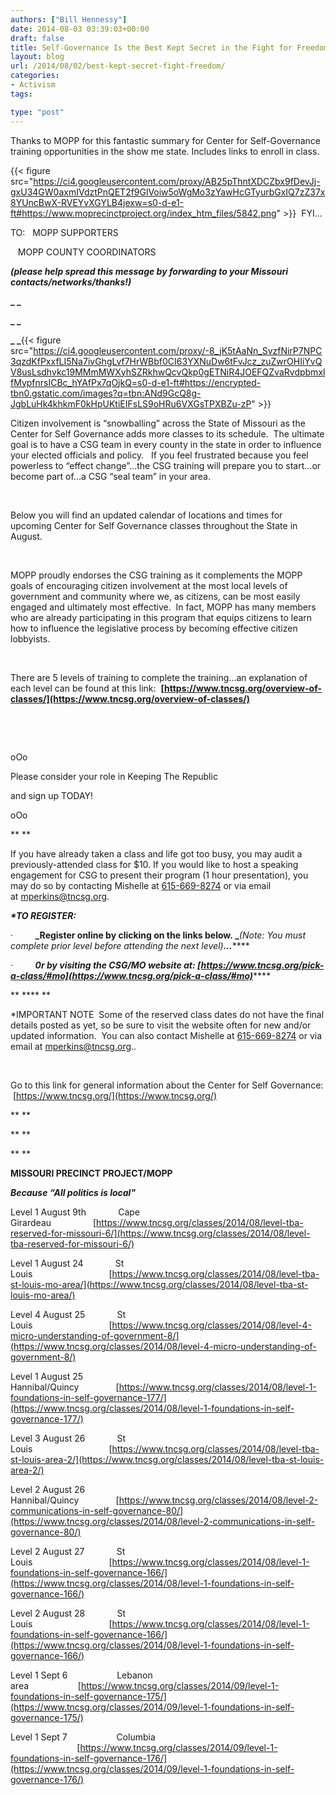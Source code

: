 ```yaml
---
authors: ["Bill Hennessy"]
date: 2014-08-03 03:39:03+00:00
draft: false
title: Self-Governance Is the Best Kept Secret in the Fight for Freedom
layout: blog
url: /2014/08/02/best-kept-secret-fight-freedom/
categories:
- Activism
tags:

type: "post"
---
```


Thanks to MOPP for this fantastic summary for Center for Self-Governance training opportunities in the show me state. Includes links to enroll in class.



{{< figure src="https://ci4.googleusercontent.com/proxy/AB25pThntXDCZbx9fDevJj-gxU34GW0axmIVdztPnQET2f9GlVoiw5oWgMo3zYawHcGTyurbGxIQ7zZ37x8YUncBwX-RVEYvXGYLB4jexw=s0-d-e1-ft#https://www.moprecinctproject.org/index_htm_files/5842.png" >}}
 FYI...









TO:   MOPP SUPPORTERS





   MOPP COUNTY COORDINATORS









**_(please help spread this message by forwarding to your Missouri contacts/networks/thanks!)_**





**_ _**





**_ _**





**_ _**{{< figure src="https://ci4.googleusercontent.com/proxy/-8_jK5tAaNn_SvzfNirP7NPC3qzdKfPxxfLI5Na7ivGhgLvf7HrWBbf0CI63YXNuDw6tFvJcz_zuZwrOHIiYvQV8usLsdhvkc19MMmMWXyhSZRkhwQcvQkp0gETNiR4JOEFQZvaRvdpbmxlfMypfnrsICBc_hYAfPx7qOjkQ=s0-d-e1-ft#https://encrypted-tbn0.gstatic.com/images?q=tbn:ANd9GcQ8g-JgbLuHk4khkmF0kHpUKtiEIFsLS9oHRu6VXGsTPXBZu-zP" >}}














Citizen involvement is “snowballing” across the State of Missouri as the Center for Self Governance adds more classes to its schedule.  The ultimate goal is to have a CSG team in every county in the state in order to influence your elected officials and policy.   If you feel frustrated because you feel powerless to “effect change”…the CSG training will prepare you to start...or become part of...a CSG “seal team” in your area. 





 





Below you will find an updated calendar of locations and times for upcoming Center for Self Governance classes throughout the State in August.   





 





MOPP proudly endorses the CSG training as it complements the MOPP goals of encouraging citizen involvement at the most local levels of government and community where we, as citizens, can be most easily engaged and ultimately most effective.  In fact, MOPP has many members who are already participating in this program that equips citizens to learn how to influence the legislative process by becoming effective citizen lobbyists.





 





There are 5 levels of training to complete the training...an explanation of each level can be found at this link:  **[https://www.tncsg.org/overview-of-classes/](https://www.tncsg.org/overview-of-classes/)**





 





 





oOo





Please consider your role in Keeping The Republic 





and sign up TODAY!





oOo





** **





If you have already taken a class and life got too busy, you may audit a previously-attended class for $10. If you would like to host a speaking engagement for CSG to present their program (1 hour presentation), you may do so by contacting Mishelle at [615-669-8274](tel:615-669-8274) or via email at [mperkins@tncsg.org](mailto:mperkins@tncsg.org).













**_*TO REGISTER:_**





·         **_Register online by clicking on the links below. _**_(Note: You must complete prior level before attending the next level)_**_…_******





·         **_0r by visiting the CSG/MO website at: [https://www.tncsg.org/pick-a-class/#mo](https://www.tncsg.org/pick-a-class/#mo)_******





** **** **





*IMPORTANT NOTE  Some of the reserved class dates do not have the final details posted as yet, so be sure to visit the website often for new and/or updated information.  You can also contact Mishelle at [615-669-8274](tel:615-669-8274) or via email at [mperkins@tncsg.org](mailto:mperkins@tncsg.org)..









 





Go to this link for general information about the Center for Self Governance:  [https://www.tncsg.org/](https://www.tncsg.org/)





** **





** **





** **





**MISSOURI PRECINCT PROJECT/MOPP**





**_Because “All politics is local"_**















Level 1 August 9th             Cape Girardeau                 [https://www.tncsg.org/classes/2014/08/level-tba-reserved-for-missouri-6/](https://www.tncsg.org/classes/2014/08/level-tba-reserved-for-missouri-6/)



Level 1 August 24             St Louis                               [https://www.tncsg.org/classes/2014/08/level-tba-st-louis-mo-area/](https://www.tncsg.org/classes/2014/08/level-tba-st-louis-mo-area/)



Level 4 August 25             St Louis                               [https://www.tncsg.org/classes/2014/08/level-4-micro-understanding-of-government-8/](https://www.tncsg.org/classes/2014/08/level-4-micro-understanding-of-government-8/)



Level 1 August 25             Hannibal/Quincy               [https://www.tncsg.org/classes/2014/08/level-1-foundations-in-self-governance-177/](https://www.tncsg.org/classes/2014/08/level-1-foundations-in-self-governance-177/)



Level 3 August 26             St Louis                               [https://www.tncsg.org/classes/2014/08/level-tba-st-louis-area-2/](https://www.tncsg.org/classes/2014/08/level-tba-st-louis-area-2/)



Level 2 August 26             Hannibal/Quincy               [https://www.tncsg.org/classes/2014/08/level-2-communications-in-self-governance-80/](https://www.tncsg.org/classes/2014/08/level-2-communications-in-self-governance-80/)



Level 2 August 27             St Louis                               [https://www.tncsg.org/classes/2014/08/level-1-foundations-in-self-governance-166/](https://www.tncsg.org/classes/2014/08/level-1-foundations-in-self-governance-166/)



Level 2 August 28             St Louis                               [https://www.tncsg.org/classes/2014/08/level-1-foundations-in-self-governance-166/](https://www.tncsg.org/classes/2014/08/level-1-foundations-in-self-governance-166/)



Level 1 Sept 6                    Lebanon area                    [https://www.tncsg.org/classes/2014/09/level-1-foundations-in-self-governance-175/](https://www.tncsg.org/classes/2014/09/level-1-foundations-in-self-governance-175/)



Level 1 Sept 7                    Columbia                            [https://www.tncsg.org/classes/2014/09/level-1-foundations-in-self-governance-176/](https://www.tncsg.org/classes/2014/09/level-1-foundations-in-self-governance-176/)



